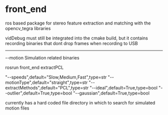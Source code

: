 # front_end
ros based package for stereo feature extraction and matching with the opencv_tegra libraries

vidDebug must still be integrated into the cmake build, but it contains recording binaries
that dont drop frames when recording to USB


-----------------------------
--motion Simulation related binaries


rosrun front_end extractPCL 


"--speeds",default="Slow,Medium,Fast",type=str
"--motionType",default="straight",type=str
"--extractMethods",default="PCL",type=str
"--ideal",default=True,type=bool
"--outlier",default=True,type=bool
"--gaussian",default=True,type=bool

currently has a hard coded file directory in which to search for simulated motion files
